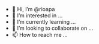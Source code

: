 - 👋 Hi, I’m @rioapa
- 👀 I’m interested in ...
- 🌱 I’m currently learning ...
- 💞️ I’m looking to collaborate on ...
- 📫 How to reach me ...

<!---
rioapa/rioapa is a ✨ special ✨ repository because its `README.md` (this file) appears on your GitHub profile.
You can click the Preview link to take a look at your changes.
--->
